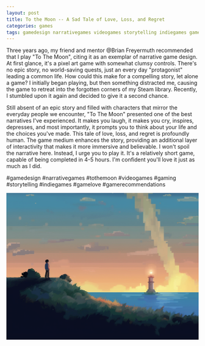 ```yaml
---
layout: post
title: To the Moon -- A Sad Tale of Love, Loss, and Regret
categories: games
tags: gamedesign narrativegames videogames storytelling indiegames gamelove gamerecommendations
---
```


Three years ago, my friend and mentor @Brian Freyermuth recommended that I play "To The Moon", citing it as an exemplar of narrative game design. At first glance, it's a pixel art game with somewhat clumsy controls. There's no epic story, no world-saving quests, just an every day "protagonist" leading a common life. How could this make for a compelling story, let alone a game? I initially began playing, but then something distracted me, causing the game to retreat into the forgotten corners of my Steam library. Recently, I stumbled upon it again and decided to give it a second chance. 

Still absent of an epic story and filled with characters that mirror the everyday people we encounter, "To The Moon" presented one of the best narratives I've experienced. It makes you laugh, it makes you cry, inspires, depresses, and most importantly, it prompts you to think about your life and the choices you've made. This tale of love, loss, and regret is profoundly human. The game medium enhances the story, providing an additional layer of interactivity that makes it more immersive and believable. I won't spoil the narrative here. Instead, I urge you to play it. It's a relatively short game, capable of being completed in 4-5 hours. I'm confident you'll love it just as much as I did.

#gamedesign #narrativegames #tothemoon #videogames #gaming #storytelling #indiegames #gamelove #gamerecommendations

![To The Moon GAN art](/assets/images/to-the-moon.png)